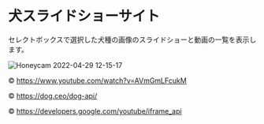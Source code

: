 # 犬スライドショーサイト

セレクトボックスで選択した犬種の画像のスライドショーと動画の一覧を表示します。

![Honeycam 2022-04-29 12-15-17](https://user-images.githubusercontent.com/55516949/165880199-d9f60d7b-6b4e-45bf-8eed-7bcc9ef7b89d.gif)

© https://www.youtube.com/watch?v=AVmGmLFcukM

© https://dog.ceo/dog-api/

© https://developers.google.com/youtube/iframe_api


